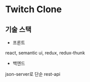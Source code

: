 # Twitch Clone

## 기술 스택 

- 프론트

react, semantic ui, redux, redux-thunk

- 백엔드

json-server로 단순 rest-api
